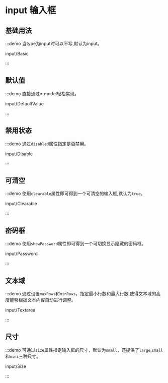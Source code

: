 <script setup>
import Basic from '/examples/input/Basic.vue'
import DefaultValue from '/examples/input/DefaultValue.vue'
import Disable from '/examples/input/Disable.vue'
import Clearable from '/examples/input/Clearable.vue'
import Password from '/examples/input/Password.vue'
import Textarea from '/examples/input/Textarea.vue'
import Size from '/examples/input/Size.vue'
</script>

# input 输入框

## 基础用法

:::demo 当type为input时可以不写,默认为input。

input/Basic

:::

## 默认值

:::demo 直接通过v-model轻松实现。

input/DefaultValue

:::

## 禁用状态

:::demo 通过`disabled`属性指定是否禁用。

input/Disable

:::

## 可清空

:::demo 使用`clearable`属性即可得到一个可清空的输入框,默认为`true`。

input/Clearable

:::

## 密码框

:::demo 使用`showPassword`属性即可得到一个可切换显示隐藏的密码框。

input/Password

:::

## 文本域

:::demo 通过设置`maxRows`和`minRows`，指定最小行数和最大行数,使得文本域的高度能够根据文本内容自动进行调整。

input/Textarea

:::

## 尺寸

:::demo 可通过`size`属性指定输入框的尺寸，默认为`small`，还提供了`large`,`small`和`mini`三种尺寸。

input/Size

:::
